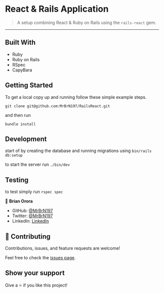 # React & Rails Application

> A setup combining React & Ruby on Rails using the `rails-react` gem.
---


## Built With

- Ruby
- Ruby on Rails
- RSpec
- CapyBara

## Getting Started

To get a local copy up and running follow these simple example steps.

```
git clone git@github.com:MrBrN197/RailsReact.git
```

and then run

```
bundle install
```

## Development

start of by creating the database and running migrations using
`bin/rails db:setup`

to start the server run `./bin/dev`

## Testing
to test simply run `rspec spec`


👤 **Brian Orora**

- GitHub: [@MrBrN197](https://github.com/MrBrN197)
- Twitter: [@MrBrN197](https://twitter.com/MrBrN197)
- LinkedIn: [LinkedIn](https://www.linkedin.com/in/orora-brian/)

## 🤝 Contributing

Contributions, issues, and feature requests are welcome!

Feel free to check the [issues page](../../issues/).

## Show your support

Give a ⭐️ if you like this project!
